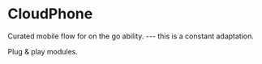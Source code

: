 # CloudPhone
Curated mobile flow for on the go ability.
--- this is a constant adaptation.

Plug & play modules.
